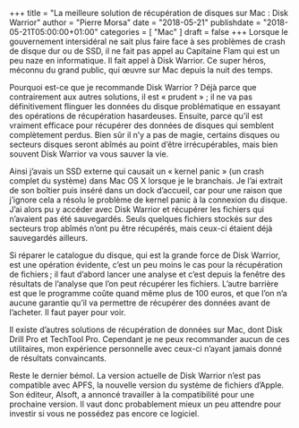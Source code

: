 +++
title      = "La meilleure solution de récupération de disques sur Mac : Disk Warrior"
author     = "Pierre Morsa"
date       = "2018-05-21"
publishdate = "2018-05-21T05:00:00+01:00" 
categories = [ "Mac" ]
draft      = false
+++
Lorsque le gouvernement intersidéral ne sait plus faire face à ses problèmes de crash de disque dur ou de SSD, il ne fait pas appel au Capitaine Flam qui est un peu naze en informatique. Il fait appel à Disk Warrior. Ce super héros, méconnu du grand public, qui œuvre sur Mac depuis la nuit des temps.

Pourquoi est-ce que je recommande Disk Warrior ? Déjà parce que contrairement aux autres solutions, il est « prudent » ; il ne va pas définitivement flinguer les données du disque problématique en essayant des opérations de récupération hasardeuses. Ensuite, parce qu’il est vraiment efficace pour récupérer des données de disques qui semblent complètement perdus. Bien sûr il n’y a pas de magie, certains disques ou secteurs disques seront abîmés au point d’être irrécupérables, mais bien souvent Disk Warrior va vous sauver la vie. 

Ainsi j’avais un SSD externe qui causait un « kernel panic » (un crash complet du système) dans Mac OS X lorsque je le branchais. Je l’ai extrait de son boîtier puis inséré dans un dock d’accueil, car pour une raison que j’ignore cela a résolu le problème de kernel panic à la connexion du disque. J’ai alors pu y accéder avec Disk Warrior et récupérer les fichiers qui n’avaient pas été sauvegardés. Seuls quelques fichiers stockés sur des secteurs trop abîmés n’ont pu être récupérés, mais ceux-ci étaient déjà sauvegardés ailleurs.

Si réparer le catalogue du disque, qui est la grande force de Disk Warrior, est une opération évidente, c’est un peu moins le cas pour la récupération de fichiers ; il faut d’abord lancer une analyse et c’est depuis la fenêtre des résultats de l’analyse que l’on peut récupérer les fichiers. L’autre barrière est que le programme coûte quand même plus de 100 euros, et que l’on n’a aucune garantie qu’il va permettre de récupérer des données avant de l’acheter. Il faut payer pour voir.

Il existe d’autres solutions de récupération de données sur Mac, dont Disk Drill Pro et TechTool Pro. Cependant je ne peux recommander aucun de ces utilitaires, mon expérience personnelle avec ceux-ci n’ayant jamais donné de résultats convaincants.

Reste le dernier bémol. La version actuelle de Disk Warrior n’est pas compatible avec APFS, la nouvelle version du système de fichiers d’Apple. Son éditeur, Alsoft, a annoncé travailler à la compatibilité pour une prochaine version. Il vaut donc probablement mieux un peu attendre pour investir si vous ne possédez pas encore ce logiciel.